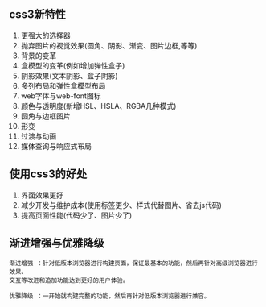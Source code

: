 ## css3新特性

1. 更强大的选择器
2. 抛弃图片的视觉效果(圆角、阴影、渐变、图片边框,等等)
3. 背景的变革
4. 盒模型的变革(例如增加弹性盒子)
5. 阴影效果(文本阴影、盒子阴影)
6. 多列布局和弹性盒模型布局
7. web字体与web-font图标
8. 颜色与透明度(新增HSL、HSLA、RGBA几种模式)
9. 圆角与边框图片
10. 形变
11. 过渡与动画
12. 媒体查询与响应式布局


## 使用css3的好处

1. 界面效果更好
2. 减少开发与维护成本(使用标签更少、样式代替图片、省去js代码)
3. 提高页面性能(代码少了、图片少了)


## 渐进增强与优雅降级

```
渐进增强 ：针对低版本浏览器进行构建页面，保证最基本的功能，然后再针对高级浏览器进行效果、
交互等改进和追加功能达到更好的用户体验。
```

```
优雅降级 ：一开始就构建完整的功能，然后再针对低版本浏览器进行兼容。
```

